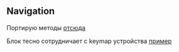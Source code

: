 ## Navigation

Портирую методы [отсюда](https://github.com/pavelpower/smartbox/blob/develop/src/plugins/nav.js)

Блок тесно сотрудничает с keymap устройства
[пример](https://github.com/pavelpower/smartbox/blob/develop/src/platforms/_browser/sb.platform.browser.js)